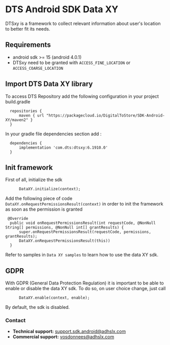 # DTS Android SDK Data XY

DTSxy is a framework to collect relevant information about user's location to better fit its needs.


## Requirements

* android sdk >= 15 (android 4.0.1)
* DTSxy need to be granted with `ACCESS_FINE_LOCATION` or `ACCESS_COARSE_LOCATION`


## Import DTS Data XY library

To access DTS Repository add the following configuration in your project build.gradle
``` 
  repositories {
      maven { url "https://packagecloud.io/DigitalToStore/SDK-Android-XY/maven2" }
  }
```

In your gradle file dependencies section add : 
```
  dependencies {
      implementation 'com.dts:dtsxy:6.1910.0'
  }
```


## Init framework

First of all, initialize the sdk
```
      DataXY.initialize(context);
```

Add the following piece of code `DataXY.onRequestPermissionsResult(context)` in order to init the framework as soon as the permission is granted
```
 @Override
  public void onRequestPermissionsResult(int requestCode, @NonNull String[] permissions, @NonNull int[] grantResults) {
      super.onRequestPermissionsResult(requestCode, permissions, grantResults);
      DataXY.onRequestPermissionsResult(this)) 
  }
```
           
Refer to samples in `Data XY samples` to learn how to use the data XY sdk.


## GDPR

With GDPR (General Data Protection Regulation) it is important to be able to enable or disable the data XY sdk. To do so, on user choice change, just call
```
      DataXY.enable(context, enable);
```
By default, the sdk is disabled.


### Contact
* **Technical support:** support.sdk.android@adhslx.com
* **Commercial support:** vosdonnees@adhslx.com
